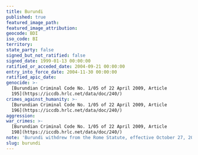 ```yaml
---
title: Burundi
published: true
featured_image_path:
featured_image_attribution:
geocode: BDI
iso_code: BI
territory:
state_party: false
signed_but_not_ratified: false
signed_date: 1999-01-13 00:00:00
ratified_or_acceded_date: 2004-09-21 00:00:00
entry_into_force_date: 2004-11-30 00:00:00
ratified_apic_date:
genocide: >-
  [Burundian Criminal Code No. 1/05 of 22 April 2009, Article
  195](https://iccdb.hrlc.net/data/doc/240/)
crimes_against_humanity: >-
  [Burundian Criminal Code No. 1/05 of 22 April 2009, Article
  196](https://iccdb.hrlc.net/data/doc/240/)
aggression:
war_crimes: >-
  [Burundian Criminal Code No. 1/05 of 22 April 2009, Article
  198](https://iccdb.hrlc.net/data/doc/240/)
note: 'Burundi withdrew from the Rome Statute, effective October 27, 2017.'
slug: burundi
---
```


